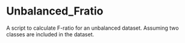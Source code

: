 # Unbalanced_Fratio
A script to calculate F-ratio for an unbalanced dataset. Assuming two classes are included in the dataset.
